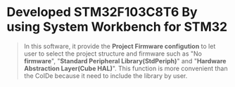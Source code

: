 # Developed STM32F103C8T6 By using System Workbench for STM32

>In this software, it provide the **Project Firmware configution** to let user to select the project structure and firmware such as "No **firmware**", "**Standard Peripheral Library(StdPeriph)**" and "**Hardware Abstraction Layer(Cube HAL)**". This function is more convenient than the CoIDe because it need to include the library by user.


